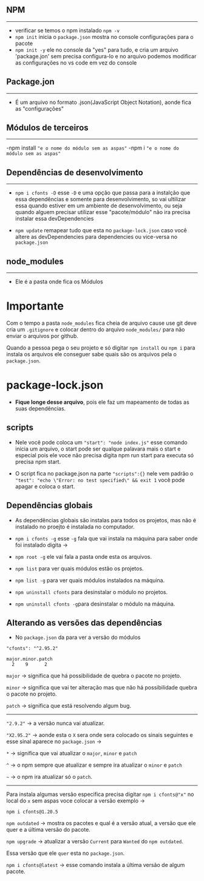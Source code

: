 ## NPM
---
- verificar se temos o npm instalado `npm -v`
- `npm init` inicia o `package.json` mostra no console configurações para o pacote
- `npm init -y` ele no console da "yes" para tudo, e cria um arquivo 'package.jon' sem precisa configura-lo e no arquivo podemos modificar as configurações no vs code em vez do console

## Package.jon
---
- É um arquivo no formato .json(JavaScript Object Notation), aonde fica as "configurações"

## Módulos de terceiros
---
-npm install `"e o nome do módulo sem as aspas"`
-npm i `"e o nome do módulo sem as aspas"`

## Dependências de desenvolvimento
---
- `npm i cfonts -D` esse `-D` e uma opção que passa para a instalção que essa dependências e somente para desenvolvimento, so vai ultilizar essa quando estiver em um ambiente de desenvolvimento, ou seja quando alguem precisar utilizar esse "pacote/módulo" não ira precisa instalar essa devDependencies

- `npm update` remapear tudo que esta no `package-lock.json` caso você altere as devDependencies para dependencies ou vice-versa no `package.json`

## node_modules
---
- Ele é a pasta onde fica os Módulos

# **Importante** 
Com o tempo a pasta `node_modules` fica cheia de arquivo cause use git deve cria um `.gitignore` e colocar dentro do arquivo `node_modules/` para não enviar o arquivos por github.

Quando a pessoa pega o seu projeto e só digitar `npm install` ou `npm i` para instala os arquivos ele conseguer sabe quais são os arquivos pela o `package.json`.

# **package-lock.json**

- **Fique longe desse arquivo**, pois ele faz um mapeamento de todas as suas dependências.

## scripts

- Nele você pode coloca um `"start": "node index.js"` esse comando inicia um arquivo, o start pode ser qualque palavara mais o start e especial pois ele voce não precisa digita npm run start para executa só precisa npm start.

- O script fica no package.json na parte `"scripts":{}` nele vem padrão o     `"test": "echo \"Error: no test specified\" && exit 1` você pode apagar e coloca o start.

## Dependências globais 
- As dependências globais são instalas para todos os projetos, mas não é instalado no proejto é instalada no computador.

- `npm i cfonts -g` esse `-g` fala que vai instala na máquina para saber onde foi instalado digita ->
- `npm root -g` ele vai fala a pasta onde esta os arquivos.

- `npm list` para ver quais módulos estão os projetos.
- `npm list -g` para ver quais módulos instalados na máquina.

- `npm uninstall cfonts` para  desinstalar o módulo no projetos.

- `npm uninstall cfonts -g`para  desinstalar o módulo na máquina.

## Alterando as versões das dependências

- No `package.json` da para ver a versão do módulos

 `"cfonts": "^2.95.2"`

    major.minor.patch
      2    9      2

`major` -> significa que há possibilidade de quebra o pacote no projeto.

`minor` -> significa que vai ter alteração mas que não há possibilidade quebra o pacote no projeto.

`patch` -> significa que está resolvendo algum bug.

---

`"2.9.2"` -> a versão nunca vai atualizar.

`"X2.95.2"` -> aonde esta o `X` sera onde sera colocado os sinais seguintes e esse sinal aparece no `package.json` ->

`*` -> significa que vai atualizar o `major`, `minor` e `patch`

`^` -> o npm sempre que atualizar e sempre ira atualizar o `minor` e `patch`

`~` -> o npm ira atualizar só o `patch`.

---

Para instala algumas versão especifica precisa digitar `npm i cfonts@"x"` no local do `x` sem aspas voce colocar a versão exemplo -> 

`npm i cfonts@1.20.5`

`npm outdated` -> mostra os pacotes e qual é a versão atual, a versão que ele quer e a última versão do pacote.

`npm upgrade` -> atualizar a versão `Current` para `Wanted` do `npm outdated`.

Essa versão que ele `quer` esta no `package.json`.


`npm i cfonts@latest` -> esse comando instala a última versão de algum pacote.
